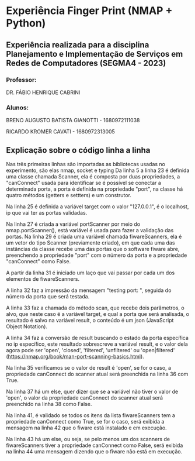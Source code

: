 # Experiência Finger Print (NMAP + Python)
## Experiência realizada para a disciplina Planejamento e Implementação de Serviços em Redes de Computadores (SEGMA4 - 2023)
### Professor: 
DR. FÁBIO HENRIQUE CABRINI
### Alunos: 
BRENO AUGUSTO BATISTA GIANOTTI - 1680972111038

RICARDO KROMER CAVATI - 1680972313005
## Explicação sobre o código linha a linha
Nas três primeiras linhas são importadas as bibliotecas usadas no experimento, são elas nmap, socket e typing
Da linha 5 a linha 23 é definida uma classe chamada Scanner, ela é composta por duas propriedades, a "canConnect" usada para identificar se é possível se conectar a determinada porta, a porta é definida na propriedade "port", na classe há quatro métodos (getters e settters) e um construtor.

Na linha 25 é definida a variável target com o valor "127.0.0.1", é o localhost, ip que vai ter as portas validadas.

Na linha 27 é criada a variável portScanner por meio do nmap.portScanner(), está variável é usada para fazer a validação das portas.
Na linha 29 é criada uma variável chamada fiwareScanners, ela é um vetor do tipo Scanner (previamente criado), em que cada uma das instâncias da classe recebe uma das portas que o software fiware abre, preenchendo a propriedade "port" com o número da porta e a propriedade "canConnect" como False.

A partir da linha 31 é iniciado um laço que vai passar por cada um dos elementos de fiwareScanners.

A linha 32 faz a impressão da mensagem "testing port: ", seguida do número da porta que será testada.

A linha 33 faz a chamada do método scan, que recebe dois parâmetros, o alvo, que neste caso é a variável target, e qual a porta que será analisada, o resultado é salvo na variável result, o conteúdo é um json (JavaScript Object Notation).

A linha 34 faz a conversão de result buscando o estado da porta específica no ip específico, este resultado sobrescreve a variável result, e o valor dela agora pode ser 'open', 'closed', 'filtered', 'unfiltered' ou 'open|filtered' (https://nmap.org/book/man-port-scanning-basics.html).

Na linha 35 verificamos se o valor de result é 'open', se for o caso, a propriedade canConnect do scanner atual será preenchida na linha 36 com True.

Na linha 37 há um else, quer dizer que se a variável não tiver o valor de 'open', o valor da propriedade canConnect do scanner atual será preenchido na linha 38 como False.

Na linha 41, é validado se todos os itens da lista fiwareScanners tem a propriedade canConnect como True, se for o caso, será exibida a mensagem na linha 42 que o fiware está instalado e em execução.

Na linha 43 há um else, ou seja, se pelo menos um dos scanners de fiwareScanners tiver a propriedade canConnect como False, será exibida na linha 44 uma mensagem dizendo que o fiware não está em execução.